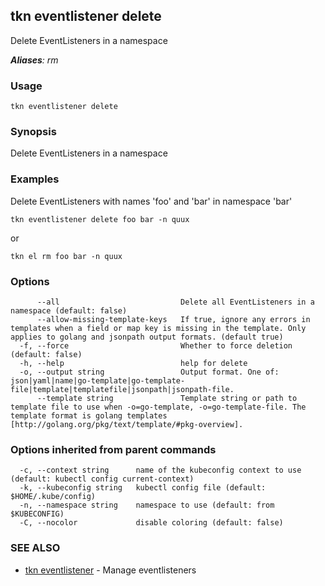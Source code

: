 ## tkn eventlistener delete

Delete EventListeners in a namespace

***Aliases**: rm*

### Usage

```
tkn eventlistener delete
```

### Synopsis

Delete EventListeners in a namespace

### Examples

Delete EventListeners with names 'foo' and 'bar' in namespace 'bar'

    tkn eventlistener delete foo bar -n quux

or

    tkn el rm foo bar -n quux


### Options

```
      --all                           Delete all EventListeners in a namespace (default: false)
      --allow-missing-template-keys   If true, ignore any errors in templates when a field or map key is missing in the template. Only applies to golang and jsonpath output formats. (default true)
  -f, --force                         Whether to force deletion (default: false)
  -h, --help                          help for delete
  -o, --output string                 Output format. One of: json|yaml|name|go-template|go-template-file|template|templatefile|jsonpath|jsonpath-file.
      --template string               Template string or path to template file to use when -o=go-template, -o=go-template-file. The template format is golang templates [http://golang.org/pkg/text/template/#pkg-overview].
```

### Options inherited from parent commands

```
  -c, --context string      name of the kubeconfig context to use (default: kubectl config current-context)
  -k, --kubeconfig string   kubectl config file (default: $HOME/.kube/config)
  -n, --namespace string    namespace to use (default: from $KUBECONFIG)
  -C, --nocolor             disable coloring (default: false)
```

### SEE ALSO

* [tkn eventlistener](tkn_eventlistener.md)	 - Manage eventlisteners

